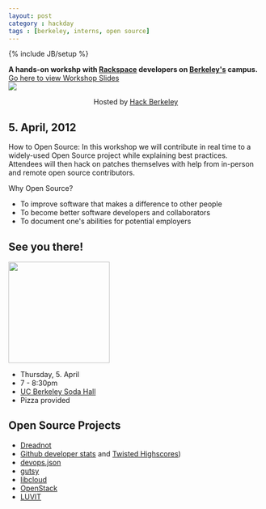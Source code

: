 ```yaml
---
layout: post
category : hackday
tags : [berkeley, interns, open source]
---
```

{% include JB/setup %}

<div class="topinfo center alert"><b>A hands-on workshp with <a href="http://rackspace.com">Rackspace</a> developers on <a href="http://berkeley.edu/">Berkeley's</a> campus.</b></div>

<div class="center alert alert-info"><a href="/hackday/2012/04/05/how-to-open-source-workshop-slides/">Go here to view Workshop Slides</a></div>

<img style="margin:auto; display: block;" src="{{ ASSET_PATH }}twitter/img/berkeley.jpg">

<p style="text-align: center;">Hosted by <a href="http://hackersatberkeley.com/">Hack Berkeley</a></p>

## 5. April, 2012


<p>How to Open Source: In this workshop we will contribute in real time to a
widely-used Open Source project while explaining best practices. Attendees
will then hack on patches themselves with help from in-person and remote
open source contributors.</p>

<p>Why Open Source?</p>
<ul>
<li> To improve software that makes a difference to other people</li>
<li> To become better software developers and collaborators</li>
<li> To document one's abilities for potential employers</li>
</ul>

<!--
<ul class="unstyled">
  <li><b>10.00</b>am: Start Hacking</li>
  <li><b>5.30</b>pm: Rackspace Tech Talk and Q&A</li>
  <li><b>6.00</b>pm: Demos</li>
</ul>
-->

## See you there!

<img src="http://www.eecs.berkeley.edu/Campus/Directions/soda.gif" width="200px">

<ul class="unstyled">
  <li>Thursday, 5. April</li>
  <li>7 - 8:30pm</li>
  <li><a href="http://maps.google.com/maps?q=Soda+Hall,+Berkeley,+CA,+United+States">UC Berkeley Soda Hall</a></li>
  <li>Pizza provided</li>
</ul>

## Open Source Projects

- [Dreadnot][Dreadnot]
- [Github developer stats][developer-stats] and [Twisted Highscores][highscores])
- [devops.json][devops.json]
- [gutsy][gutsy]
- [libcloud][libcloud]
- [OpenStack][OpenStack]
- [LUVIT][luvit]

[Dreadnot]: http://github.com/racker/dreadnot
[OpenStack]: http://openstack.org/ 
[developer-stats]: https://github.com/hacktheplanet/developer-stats
[devops.json]: https://github.com/racker/devops.json
[gutsy]: https://github.com/racker/gutsy
[highscores]: http://twistedmatrix.com/highscores/
[libcloud]: https://libcloud.apache.org
[luvit]: http://luvit.io
